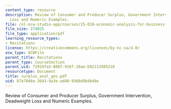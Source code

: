 ```yaml
---
content_type: resource
description: Review of Consumer and Producer Surplus, Government Intervention, Deadweight
  Loss and Numeric Examples.
file: /ol-ocw-studio-app/courses/15-010-economic-analysis-for-business-decisions-fall-2004/87e7046e36439a3ead409368d9bdb48e_surplus_anal_gov.pdf
file_size: 274025
file_type: application/pdf
learning_resource_types:
- Recitations
license: https://creativecommons.org/licenses/by-nc-sa/4.0/
ocw_type: OCWFile
parent_title: Recitations
parent_type: CourseSection
parent_uid: 729197a3-8007-916f-29ae-b92113505210
resourcetype: Document
title: surplus_anal_gov.pdf
uid: 87e7046e-3643-9a3e-ad40-9368d9bdb48e
---
```

Review of Consumer and Producer Surplus, Government Intervention, Deadweight Loss and Numeric Examples.